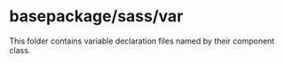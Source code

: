 # basepackage/sass/var

This folder contains variable declaration files named by their component class.
